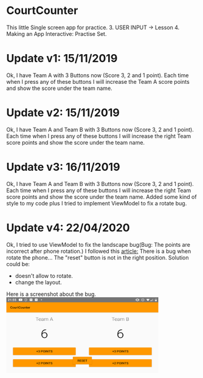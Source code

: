 # CourtCounter
This little Single screen app for practice.
3. USER INPUT -> Lesson 4. Making an App Interactive: Practise Set. 


# Update v1: 15/11/2019
Ok,  I have Team A with 3 Buttons now (Score 3, 2 and 1 point). Each time when I press any of these buttons I will increase the Team A score points and show the score under the team name.

# Update v2: 15/11/2019
Ok,  I have Team A and Team B with 3 Buttons now (Score 3, 2 and 1 point). Each time when I press any of these buttons I will increase the right Team  score points and show the score under the team name.

# Update v3: 16/11/2019
Ok,  I have Team A and Team B with 3 Buttons now (Score 3, 2 and 1 point). Each time when I press any of these buttons I will increase the right Team  score points and show the score under the team name. Added some kind of style to my code plus I tried to implement ViewModel to fix a rotate bug.


# Update v4: 22/04/2020
Ok, I tried to use ViewModel to fix the landscape bug(Bug: The points are incorrect after phone rotation.) I followed this  [article:](https://medium.com/androiddevelopers/viewmodels-a-simple-example-ed5ac416317e)
There is a bug when rotate the phone... The "reset" button is not in the right position.
 Solution could be:
- doesn't allow to rotate.
- change the layout.

Here is a screenshot about the bug.
<img src="screenshot.png" width="400" height="200" />
